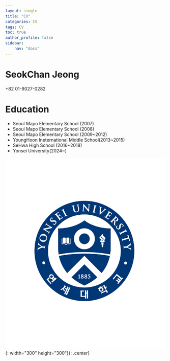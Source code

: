 ```yaml
---
layout: single
title: "CV"
categories: CV
tags: CV
toc: true
author_profile: false
sidebar:
    nav: "docs"
---
```


# SeokChan Jeong

+82 01-9027-0282

# Education

- Seoul Mapo Elementary School (2007)
- Seoul Mapo Elementary School (2008)
- Seoul Mapo Elementary School (2009~2012)
- YoungHoon Ineternational Middle School(2013~2015)
- SeHwa High School (2016~2018)
- Yonsei University(2024~)

![[기본형_심볼-01.jpg]](/images/기본형_심볼-01.jpg){: width="300" height="300"}{: .center}